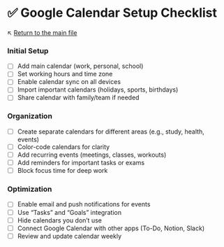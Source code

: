 # ✅ Google Calendar Setup Checklist

↖️ [Return to the main file](../README.md)

### Initial Setup
- [ ] Add main calendar (work, personal, school)
- [ ] Set working hours and time zone
- [ ] Enable calendar sync on all devices
- [ ] Import important calendars (holidays, sports, birthdays)
- [ ] Share calendar with family/team if needed

### Organization
- [ ] Create separate calendars for different areas (e.g., study, health, events)
- [ ] Color-code calendars for clarity
- [ ] Add recurring events (meetings, classes, workouts)
- [ ] Add reminders for important tasks or exams
- [ ] Block focus time for deep work

### Optimization
- [ ] Enable email and push notifications for events
- [ ] Use “Tasks” and “Goals” integration
- [ ] Hide calendars you don’t use
- [ ] Connect Google Calendar with other apps (To-Do, Notion, Slack)
- [ ] Review and update calendar weekly